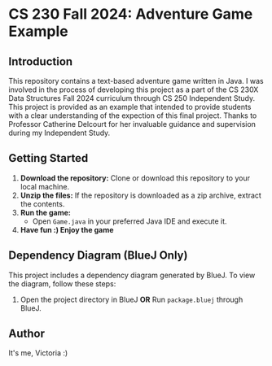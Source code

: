 # CS 230 Fall 2024: Adventure Game Example

## Introduction

This repository contains a text-based adventure game written in Java. I was involved in the process of developing this project as a part of the CS 230X Data Structures Fall 2024 curriculum through CS 250 Independent Study. This project is provided as an example that intended to provide students with a clear understanding of the expection of this final project. Thanks to Professor Catherine Delcourt for her invaluable guidance and supervision during my Independent Study.

## Getting Started

1. **Download the repository:** Clone or download this repository to your local machine.
2. **Unzip the files:** If the repository is downloaded as a zip archive, extract the contents.
3. **Run the game:**
   - Open `Game.java` in your preferred Java IDE and execute it.
4. **Have fun :) Enjoy the game**

## Dependency Diagram (BlueJ Only)

This project includes a dependency diagram generated by BlueJ. To view the diagram, follow these steps:

1. Open the project directory in BlueJ **OR** Run `package.bluej` through BlueJ.

## Author

It's me, Victoria :)
